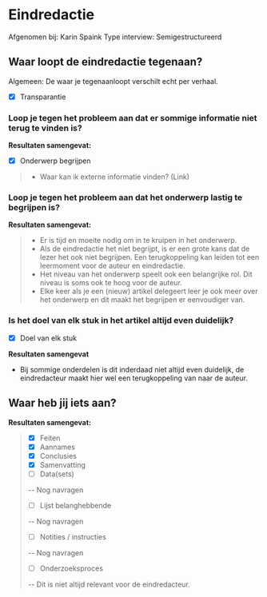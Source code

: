 # Eindredactie

Afgenomen bij: Karin Spaink Type interview: Semigestructureerd

## Waar loopt de eindredactie tegenaan?

Algemeen: De waar je tegenaanloopt verschilt echt per verhaal.

* [x] Transparantie

### Loop je tegen het probleem aan dat er sommige informatie niet terug te vinden is?

__Resultaten samengevat:__

* [x] Onderwerp begrijpen

> * Waar kan ik externe informatie vinden? \(Link\)


### Loop je tegen het probleem aan dat het onderwerp lastig te begrijpen is?



__Resultaten samengevat:__

> * Er is tijd en moeite nodig om in te kruipen in het onderwerp.
> * Als de eindredactie het niet begrijpt, is er een grote kans dat de lezer het ook niet begrijpen. Een terugkoppeling kan leiden tot een leermoment voor de auteur en eindredactie.
> * Het niveau van het onderwerp speelt ook een belangrijke rol. Dit niveau is soms ook te hoog voor de auteur.
> * Elke keer als je een \(nieuw\) artikel delegeert leer je ook meer over het onderwerp en dit maakt het begrijpen er eenvoudiger van.

### Is het doel van elk stuk in het artikel altijd even duidelijk?

* [x] Doel van elk stuk

__Resultaten samengevat__

* Bij sommige onderdelen is dit inderdaad niet altijd even duidelijk, de eindredacteur maakt hier wel een terugkoppeling van naar de auteur.

## Waar heb jij iets aan?


__Resultaten samengevat:__


> * [x] Feiten
> * [x] Aannames
> * [x] Conclusies
> * [x] Samenvatting
> * [ ] Data\(sets\)
>
>  -- Nog navragen
>
> * [ ] Lijst belanghebbende
>
>  -- Nog navragen
>
> * [ ] Notities / instructies
>
>  -- Nog navragen
>
> * [ ] Onderzoeksproces
>
>  -- Dit is niet altijd relevant voor de eindredacteur.